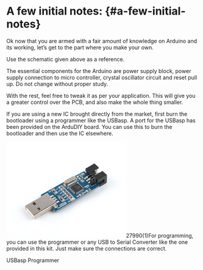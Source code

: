 # A few initial notes: {#a-few-initial-notes}

Ok now that you are armed with a fair amount of knowledge on Arduino and its working, let’s get to the part where you make your own.

Use the schematic given above as a reference.

The essential components for the Arduino are power supply block, power supply connection to micro controller, crystal oscillator circuit and reset pull up. Do not change without proper study.

With the rest, feel free to tweak it as per your application. This will give you a greater control over the PCB, and also make the whole thing smaller.

If you are using a new IC brought directly from the market, first burn the bootloader using a programmer like the USBasp. A port for the USBasp has been provided on the ArduDIY board. You can use this to burn the bootloader and then use the IC elsewhere.

![](assets/picture_235.jpg)27990(1)For programming, you can use the programmer or any USB to Serial Converter like the one provided in this kit. Just make sure the connections are correct.

USBasp Programmer